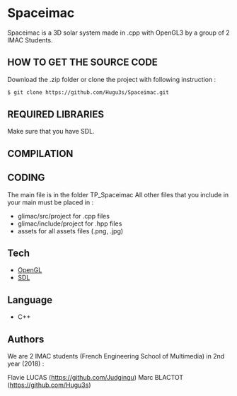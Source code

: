 # Spaceimac

Spaceimac is a 3D solar system made in .cpp with OpenGL3 by a group of 2 IMAC Students.

## HOW TO GET THE SOURCE CODE

Download the .zip folder or clone the project with following instruction :

```sh
$ git clone https://github.com/Hugu3s/Spaceimac.git
```

## REQUIRED LIBRARIES

Make sure that you have SDL.

## COMPILATION


## CODING

The main file is in the folder TP_Spaceimac
All other files that you include in your main must be placed in :
- glimac/src/project for .cpp files
- glimac/include/project for .hpp files
- assets for all assets files (.png, .jpg)


## Tech

* [OpenGL](https://www.opengl.org)
* [SDL](https://www.libsdl.org)

## Language

- C++


## Authors

We are 2 IMAC students (French Engineering School of Multimedia) in 2nd year (2018) :

Flavie LUCAS (https://github.com/Judgingu)
Marc BLACTOT (https://github.com/Hugu3s)
